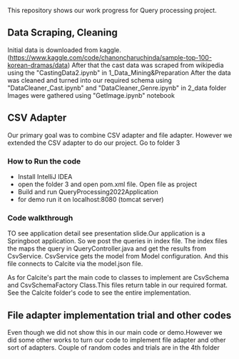 This repository shows our work progress for Query processing project. 

## Data Scraping, Cleaning

Initial data is downloaded from kaggle. (https://www.kaggle.com/code/chanoncharuchinda/sample-top-100-korean-dramas/data)
After that the cast data was scraped from wikipedia using the "CastingData2.ipynb" in 1_Data_Mining&Preparation
After the data was cleaned and turned into our required schema using "DataCleaner_Cast.ipynb" and "DataCleaner_Genre.ipynb" in 2_data folder
Images were gathered using "GetImage.ipynb" notebook

## CSV Adapter

Our primary goal was to combine CSV adapter and file adapter. However we extended the CSV adapter to do our project. Go to folder 3

### How to Run the code

 * Install IntelliJ IDEA
 * open the folder 3 and open pom.xml file. Open file as project
 * Build and run QueryProcessing2022Application
 * for demo run it on localhost:8080 (tomcat server)
 
### Code walkthrough

TO see application detail see presentation slide.Our application is a Springboot application. So we post the queries in index file. The index files the maps the query in QueryController.java and get the results from CsvService. CsvService gets the model from Model configuration. And this file connects to Calcite via the model.json file. 

As for Calcite's part the main code to classes to implement are CsvSchema and CsvSchemaFactory Class.This files return table in our required format. See the Calcite folder's code to see the entire implementation.

## File adapter implementation trial and other codes

Even though we did not show this in our main code or demo.However we did some other works to turn our code to implement file adapter and other sort of adapters. Couple of random codes and trials are in the 4th folder

